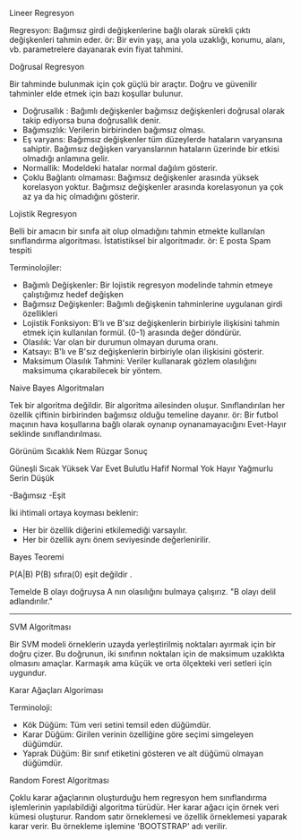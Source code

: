 Lineer Regresyon

Regresyon: Bağımsız girdi değişkenlerine bağlı olarak sürekli çıktı değişkenleri tahmin eder.
ör: Bir evin yaşı, ana yola uzaklığı, konumu, alanı, vb. parametrelere dayanarak evin fiyat tahmini.

Doğrusal Regresyon

Bir tahminde bulunmak için çok güçlü bir araçtır.
Doğru ve güvenilir tahminler elde etmek için bazı koşullar bulunur.
- Doğrusallık : Bağımlı değişkenler bağımsız değişkenleri doğrusal olarak takip ediyorsa buna doğrusallık denir.
- Bağımsızlık: Verilerin birbirinden bağımsız olması.
- Eş varyans: Bağımsız değişkenler tüm düzeylerde hataların varyansına sahiptir. Bağımsız değişken varyanslarının hataların üzerinde bir etkisi olmadığı anlamına gelir.
- Normallik: Modeldeki hatalar normal dağılım gösterir.
- Çoklu Bağlantı olmaması: Bağımsız değişkenler arasında yüksek korelasyon yoktur. Bağımsız değişkenler arasında korelasyonun ya çok az ya da hiç olmadığını gösterir.


Lojistik Regresyon

Belli bir amacın bir sınıfa ait olup olmadığını tahmin etmekte kullanılan sınıflandırma algoritması.
İstatistiksel bir algoritmadır.
ör: E posta Spam tespiti

Terminolojiler:

- Bağımlı Değişkenler: Bir lojistik regresyon modelinde tahmin etmeye çalıştığımız hedef değişken
- Bağımsız Değişkenler: Bağımlı değişkenin tahminlerine uygulanan girdi özellikleri
- Lojistik Fonksiyon: B'lı ve B'sız değişkenlerin birbiriyle ilişkisini tahmin etmek için kullanılan formül. (0-1) arasında değer döndürür.
- Olasılık: Var olan bir durumun olmayan duruma oranı.
- Katsayı: B'lı ve B'sız değişkenlerin birbiriyle olan ilişkisini gösterir.
- Maksimum Olasılık Tahmini: Veriler kullanarak gözlem olasılığını maksimuma çıkarabilecek bir yöntem.


Naive Bayes Algoritmaları

Tek bir algoritma değildir. Bir algoritma ailesinden oluşur.
Sınıflandırılan her özellik çiftinin birbirinden bağımsız olduğu temeline dayanır.
ör: Bir futbol maçının hava koşullarına bağlı olarak oynanıp oynanamayacığını Evet-Hayır seklinde sınıflandırılması. 


Görünüm   Sıcaklık   Nem      Rüzgar      Sonuç

Güneşli    Sıcak   Yüksek      Var        Evet
Bulutlu    Hafif   Normal      Yok        Hayır
Yağmurlu   Serin   Düşük

-Bağımsız
-Eşit 

İki ihtimali ortaya koyması beklenir:
- Her bir özellik diğerini etkilemediği varsayılır.
- Her bir özellik aynı önem seviyesinde değerlenirilir.

Bayes Teoremi

P(A|B) P(B) sıfıra(0) eşit değildir .

Temelde B olayı doğruysa A nın olasılığını bulmaya çalışırız. "B olayı delil adlandırılır."

----------------------------

SVM Algoritması

Bir SVM modeli örneklerin uzayda yerleştirilmiş noktaları ayırmak için bir doğru çizer. 
Bu doğrunun, iki sınıfının noktaları için de maksimum uzaklıkta olmasını amaçlar. 
Karmaşık ama küçük ve orta ölçekteki veri setleri için uygundur.


Karar Ağaçları Algoriması

Terminoloji: 
- Kök Düğüm: Tüm veri setini temsil eden düğümdür.
- Karar Düğüm: Girilen verinin özelliğine göre seçimi simgeleyen düğümdür.
- Yaprak Düğüm: Bir sınıf etiketini gösteren ve alt düğümü olmayan düğümdür.


Random Forest Algoritması

Çoklu karar ağaçlarının oluşturduğu hem regresyon hem sınıflandırma işlemlerinin yapılabildiği algoritma türüdür.
Her karar ağacı için örnek veri kümesi oluşturur. 
Random satır örneklemesi ve özellik örneklemesi yaparak karar verir. Bu örnekleme işlemine 'BOOTSTRAP' adı verilir.


